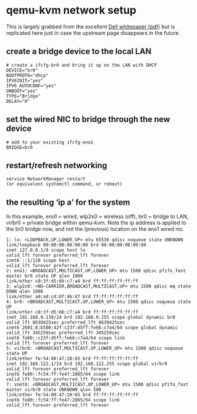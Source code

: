 # qemu-kvm network setup

This is largely grabbed from the excellent [Dell whitepaper (pdf)](asdfasdfasdf) but is replicated here just in case the upstream page disappears in the future.

## create a bridge device to the local LAN

    # create a ifcfg-br0 and bring it up on the LAN with DHCP
    DEVICE="br0"
    BOOTPROTO="dhcp"
    IPV6INIT="yes"
    IPV6_AUTOCONF="yes"
    ONBOOT="yes"
    TYPE="Bridge"
    DELAY="0"

## set the wired NIC to bridge through the new device

    # add to your existing ifcfg-eno1
    BRIDGE=br0
        
 

## restart/refresh networking
    service NetworkManager restart
    (or equivalent systemctl command, or reboot)


## the resulting ‘ip a’ for the system

In this example, eno1 = wired, wlp2s0 = wireless (off), br0 = bridge to LAN, virbr0 = private bridge within qemu-kvm. Note the ip address is applied to the br0 bridge now, and not the (previous) location on the eno1 wired nic.

    1: lo: <LOOPBACK,UP,LOWER_UP> mtu 65536 qdisc noqueue state UNKNOWN
    link/loopback 00:00:00:00:00:00 brd 00:00:00:00:00:00
    inet 127.0.0.1/8 scope host lo
    valid_lft forever preferred_lft forever
    inet6 ::1/128 scope host
    valid_lft forever preferred_lft forever
    2: eno1: <BROADCAST,MULTICAST,UP,LOWER_UP> mtu 1500 qdisc pfifo_fast master br0 state UP qlen 1000
    link/ether c0:3f:d5:66:c7:a4 brd ff:ff:ff:ff:ff:ff
    3: wlp2s0: <NO-CARRIER,BROADCAST,MULTICAST,UP> mtu 1500 qdisc mq state DOWN qlen 1000
    link/ether a0:a8:cd:0f:46:d7 brd ff:ff:ff:ff:ff:ff
    4: br0: <BROADCAST,MULTICAST,UP,LOWER_UP> mtu 1500 qdisc noqueue state UP
    link/ether c0:3f:d5:66:c7:a4 brd ff:ff:ff:ff:ff:ff
    inet 192.168.0.138/24 brd 192.168.0.255 scope global dynamic br0
    valid_lft 8639425sec preferred_lft 8639425sec
    inet6 2601:8:b500:42f:c23f:d5ff:fe66:c7a4/64 scope global dynamic
    valid_lft 345259sec preferred_lft 345259sec
    inet6 fe80::c23f:d5ff:fe66:c7a4/64 scope link
    valid_lft forever preferred_lft forever
    5: virbr0: <BROADCAST,MULTICAST,UP,LOWER_UP> mtu 1500 qdisc noqueue state UP
    link/ether fe:54:00:47:28:65 brd ff:ff:ff:ff:ff:ff
    inet 192.168.122.1/24 brd 192.168.122.255 scope global virbr0
    valid_lft forever preferred_lft forever
    inet6 fe80::fc54:ff:fe47:2865/64 scope link
    valid_lft forever preferred_lft forever
    7: vnet0: <BROADCAST,MULTICAST,UP,LOWER_UP> mtu 1500 qdisc pfifo_fast master virbr0 state UNKNOWN qlen 500
    link/ether fe:54:00:47:28:65 brd ff:ff:ff:ff:ff:ff
    inet6 fe80::fc54:ff:fe47:2865/64 scope link
    valid_lft forever preferred_lft forever
    
